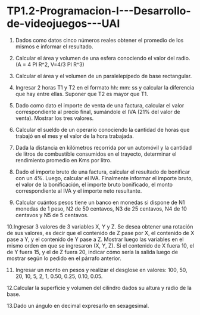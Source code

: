 # TP1.2-Programacion-I---Desarrollo-de-videojuegos---UAI

1. Dados como datos cinco números reales obtener el promedio de los mismos e
informar el resultado.

2. Calcular el área y volumen de una esfera conociendo el valor del radio. (A = 4 PI R^2, V=4/3 PI R^3)

3. Calcular el área y el volumen de un paralelepípedo de base rectangular.

4. Ingresar 2 horas T1 y T2 en el formato hh: mm: ss y calcular la diferencia que hay
entre ellas. Suponer que T2 es mayor que T1.

5. Dado como dato el importe de venta de una factura, calcular el valor correspondiente
al precio final, sumándole el IVA (21% del valor de venta). Mostrar los tres valores.

6. Calcular el sueldo de un operario conociendo la cantidad de horas que trabajó en el
mes y el valor de la hora trabajada.

7. Dada la distancia en kilómetros recorrida por un automóvil y la cantidad de litros de
combustible consumidos en el trayecto, determinar el rendimiento promedio en Kms
por litro.

8. Dado el importe bruto de una factura, calcular el resultado de bonificar con un 4%.
Luego, calcular el IVA. Finalmente informar el importe bruto, el valor de la
bonificación, el importe bruto bonificado, el monto correspondiente al IVA y el importe
neto resultante.

9. Calcular cuántos pesos tiene un banco en monedas si dispone de N1 monedas de 1
peso, N2 de 50 centavos, N3 de 25 centavos, N4 de 10 centavos y N5 de 5
centavos.

10.Ingresar 3 valores de 3 variables X, Y y Z. Se desea obtener una rotación de sus
valores, es decir que el contenido de Z pase por X, el contenido de X pase a Y, y el
contenido de Y pase a Z. Mostrar luego las variables en el mismo orden en que se
ingresaron (X, Y, Z).
Si el contenido de X fuera 10, el de Y fuera 15, y el de Z fuera 20, indicar cómo sería
la salida luego de mostrar según lo pedido en el párrafo anterior.

11. Ingresar un monto en pesos y realizar el desglose en valores: 100, 50, 20, 10, 5, 2, 1,
0.50, 0.25, 0.10, 0.05.

12.Calcular la superficie y volumen del cilindro dados su altura y radio de la base.

13.Dado un ángulo en decimal expresarlo en sexagesimal.
